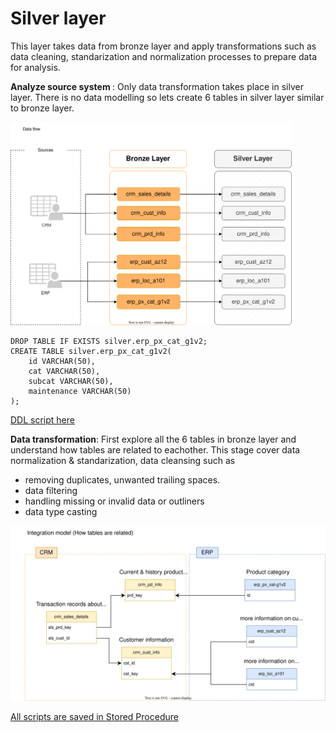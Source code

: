 # Silver layer
This layer  takes data from bronze layer and apply transformations such as  data cleaning, standarization and normalization processes to prepare data for analysis.

<b>Analyze source system </b> : Only data transformation takes place in silver layer. There is no data modelling so lets create 6 tables in silver layer similar to bronze layer.


<img src="https://github.com/sumedhadewan/sql_datawarehouse_project/blob/main/docs/images/data_flow_silver_layer.drawio.svg" width="450" />

```
DROP TABLE IF EXISTS silver.erp_px_cat_g1v2;
CREATE TABLE silver.erp_px_cat_g1v2(
	id VARCHAR(50),
	cat VARCHAR(50),
	subcat VARCHAR(50),
	maintenance VARCHAR(50)
);
```
[DDL script here](https://github.com/sumedhadewan/sql_datawarehouse_project/blob/main/script/silver/ddl_silver.sql)

<b>Data transformation</b>:
First explore all the 6 tables in bronze layer and understand how tables are related to eachother. This stage cover data normalization & standarization, data cleansing such as 
- removing duplicates, unwanted trailing spaces.
- data filtering
- handling missing or invalid data or outliners
- data type casting
<img src="https://github.com/sumedhadewan/sql_datawarehouse_project/blob/main/docs/images/integration_model.drawio.svg"/>

[All scripts are saved in Stored Procedure](https://github.com/sumedhadewan/sql_datawarehouse_project/blob/main/script/silver/proc_load_silver)

